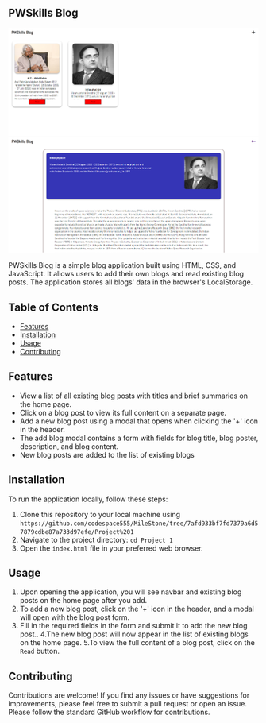 ## PWSkills Blog
![PWSkills Blog](https://github.com/codespace555/MileStone/blob/0de0508d6c4f806d9380f36b635513f4fd631398/Project%201/Screenshot%202023-08-03%20194849.png)
![PWSkills Blog](https://github.com/codespace555/MileStone/blob/d7aca45c0c01c5bd41f207ba9b3adef92a14165d/Project%201/Screenshot%202023-08-03%20204346.png)


PWSkills Blog is a simple blog application built using HTML, CSS, and JavaScript. It allows users to add their own blogs and read existing blog posts. The application stores all blogs' data in the browser's LocalStorage.

## Table of Contents


- [Features](#features)
- [Installation](#installation)
- [Usage](#usage)
- [Contributing](#contributing)

## Features

- View a list of all existing blog posts with titles and brief summaries on the home page.
- Click on a blog post to view its full content on a separate page.
- Add a new blog post using a modal that opens when clicking the '+' icon in the header.
- The add blog modal contains a form with fields for blog title, blog poster, description, and blog content.
- New blog posts are added to the list of existing blogs

## Installation

To run the application locally, follow these steps:

1. Clone this repository to your local machine using `https://github.com/codespace555/MileStone/tree/7afd933bf7fd7379a6d57879cdbe87a733d97efe/Project%201`
2. Navigate to the project directory: `cd Project 1`
3. Open the `index.html` file in your preferred web browser.

## Usage

1. Upon opening the application, you will see navbar and  existing blog posts on the home page after you add.
2. To add a new blog post, click on the '+' icon in the header, and a modal will open with the blog post form.
3. Fill in the required fields in the form and submit it to add the new blog post..
4.The new blog post will now appear in the list of existing blogs on the home page.
5.To view the full content of a blog post, click on the `Read` button.



## Contributing

Contributions are welcome! If you find any issues or have suggestions for improvements, please feel free to submit a pull request or open an issue. Please follow the standard GitHub workflow for contributions.
